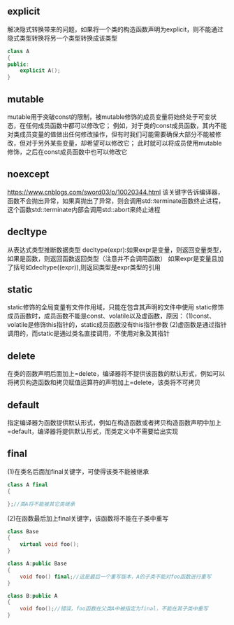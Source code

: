 ##  explicit
解决隐式转换带来的问题，如果将一个类的构造函数声明为explicit，则不能通过隐式类型转换将另一个类型转换成该类型
```c++
class A
{
public:
    explicit A();
}

```

## mutable
mutable用于突破const的限制，被mutable修饰的成员变量将始终处于可变状态，在任何成员函数中都可以修改它；
例如，对于类的const成员函数，其内不能对类成员变量的值做出任何修改操作，但有时我们可能需要确保大部分不能被修改，但对于另外某些变量，却希望可以修改它；
此时就可以将成员使用mutable修饰，之后在const成员函数中也可以修改它

## noexcept
<https://www.cnblogs.com/sword03/p/10020344.html>
该关键字告诉编译器，函数不会抛出异常，如果真抛出了异常，则会调用std::terminate函数终止进程，这个函数std::terminate内部会调用std::abort来终止进程

## decltype
从表达式类型推断数据类型
decltype(expr):如果expr是变量，则返回变量类型，如果是函数，则返回函数返回类型（注意并不会调用函数）
如果expr是变量且加了括号如decltype((expr)),则返回类型是expr类型的引用


## static
static修饰的全局变量有文件作用域，只能在包含其声明的文件中使用
static修饰成员函数时，成员函数不能是const、volatile以及虚函数，原因：
(1)const、volatile是修饰this指针的，static成员函数没有this指针参数
(2)虚函数是通过指针调用的，而static是通过类名直接调用，不使用对象及其指针


## delete
在类的函数声明后面加上=delete，编译器将不提供该函数的默认形式，例如可以将拷贝构造函数和拷贝赋值运算符的声明加上=delete，该类将不可拷贝

## default
指定编译器为函数提供默认形式，例如在构造函数或者拷贝构造函数声明中加上=default，编译器将提供默认形式，而类定义中不需要给出实现

## final
(1)在类名后面加final关键字，可使得该类不能被继承
```c++
class A final
{

};//类A将不能被其它类继承
```

(2)在函数最后加上final关键字，该函数将不能在子类中重写
```c++
class Base
{
    virtual void foo();
}

class A:public Base
{
    void foo() final;//这是最后一个重写版本，A的子类不能对foo函数进行重写
}

class B:public A
{
    void foo();//错误，foo函数在父类A中被指定为final，不能在其子类中重写
}



```